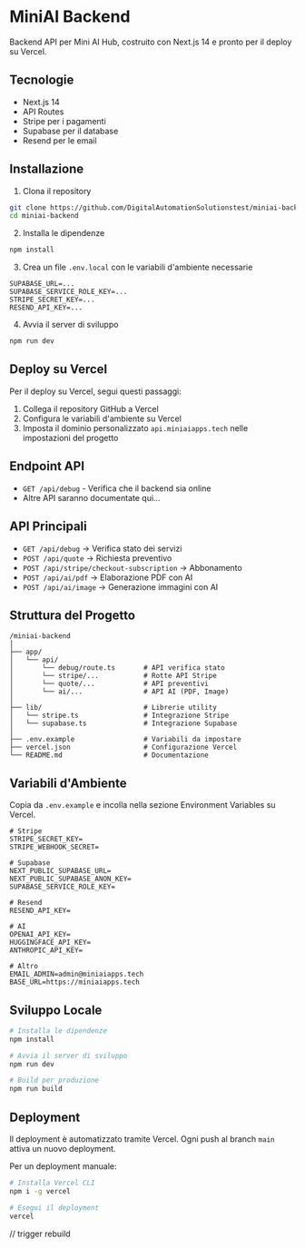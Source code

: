 # MiniAI Backend

Backend API per Mini AI Hub, costruito con Next.js 14 e pronto per il deploy su Vercel.

## Tecnologie

- Next.js 14
- API Routes
- Stripe per i pagamenti
- Supabase per il database
- Resend per le email

## Installazione

1. Clona il repository
```bash
git clone https://github.com/DigitalAutomationSolutionstest/miniai-backend.git
cd miniai-backend
```

2. Installa le dipendenze
```bash
npm install
```

3. Crea un file `.env.local` con le variabili d'ambiente necessarie
```
SUPABASE_URL=...
SUPABASE_SERVICE_ROLE_KEY=...
STRIPE_SECRET_KEY=...
RESEND_API_KEY=...
```

4. Avvia il server di sviluppo
```bash
npm run dev
```

## Deploy su Vercel

Per il deploy su Vercel, segui questi passaggi:

1. Collega il repository GitHub a Vercel
2. Configura le variabili d'ambiente su Vercel
3. Imposta il dominio personalizzato `api.miniaiapps.tech` nelle impostazioni del progetto

## Endpoint API

- `GET /api/debug` - Verifica che il backend sia online
- Altre API saranno documentate qui...

## API Principali

- `GET /api/debug` → Verifica stato dei servizi
- `POST /api/quote` → Richiesta preventivo
- `POST /api/stripe/checkout-subscription` → Abbonamento
- `POST /api/ai/pdf` → Elaborazione PDF con AI
- `POST /api/ai/image` → Generazione immagini con AI

## Struttura del Progetto

```
/miniai-backend
│
├── app/
│   └── api/
│       └── debug/route.ts       # API verifica stato
│       └── stripe/...           # Rotte API Stripe
│       └── quote/...            # API preventivi
│       └── ai/...               # API AI (PDF, Image)
│
├── lib/                         # Librerie utility
│   └── stripe.ts                # Integrazione Stripe
│   └── supabase.ts              # Integrazione Supabase
│
├── .env.example                 # Variabili da impostare
├── vercel.json                  # Configurazione Vercel
└── README.md                    # Documentazione
```

## Variabili d'Ambiente

Copia da `.env.example` e incolla nella sezione Environment Variables su Vercel.

```
# Stripe
STRIPE_SECRET_KEY=
STRIPE_WEBHOOK_SECRET=

# Supabase
NEXT_PUBLIC_SUPABASE_URL=
NEXT_PUBLIC_SUPABASE_ANON_KEY=
SUPABASE_SERVICE_ROLE_KEY=

# Resend
RESEND_API_KEY=

# AI
OPENAI_API_KEY=
HUGGINGFACE_API_KEY=
ANTHROPIC_API_KEY=

# Altro
EMAIL_ADMIN=admin@miniaiapps.tech
BASE_URL=https://miniaiapps.tech
```

## Sviluppo Locale

```bash
# Installa le dipendenze
npm install

# Avvia il server di sviluppo
npm run dev

# Build per produzione
npm run build
```

## Deployment

Il deployment è automatizzato tramite Vercel. Ogni push al branch `main` attiva un nuovo deployment.

Per un deployment manuale:

```bash
# Installa Vercel CLI
npm i -g vercel

# Esegui il deployment
vercel
```
// trigger rebuild
